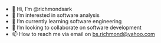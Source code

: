 - 👋 Hi, I’m @richmondsark
- 👀 I’m interested in software analysis
- 🌱 I’m currently learning software engineering
- 💞️ I’m looking to collaborate on software development
- 📫 How to reach me via email on bs.richmond@yahoo.com

<!---
richmondsark/richmondsark is a ✨ special ✨ repository because its `README.md` (this file) appears on your GitHub profile.
You can click the Preview link to take a look at your changes.
--->

